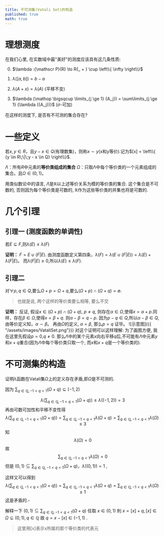 ```yaml
---
title: 不可测集(Vatali Set)的构造
published: true
math: true
---
```


# 理想测度
在我们心里, 在实数域中最"美好"的测度应该具有这几条性质:

0. $\lambda :{\mathscr P}(R) \to R{_ + } \cup \left\\{ \infty  \right\\}$
 
1. $\lambda ([a,b]) = b - a$

2. $\lambda (A + x) = \lambda (A)$ (平移不变)

3. $\lambda (\mathop  \bigsqcup \limits_{j \ge 1} {A_j}) = \sum\limits_{j \ge 1} {\lambda ({A_j})}$ ($\sigma$-可加)

在这样的测度下, 是否有不可测的集合存在?
# 一些定义


若$x,y \in R$，且$y - x \in Q$(有理数集)，则称$x \sim y$(x和y等价).记为$[x] = \left\\{ {y \in R\;\|\;y - x \in Q} \right\\}$.


$\Lambda$：所有$R$中元素的**等价类组成的集合**
$\Omega$：只取$\Lambda$中每个等价类的一个元素组成的集合。且$\Omega \in (0,1)$。

用类似数论中的语言, $\Lambda$是$\mathbb R$以上述等价关系为模的等价类的集合.
这个集合是不可数的, 否则因为每个等价类是可数的, $\mathbb R$作为这些等价类的并集也将是可数的.
# 几个引理
## 引理一 (测度函数的单调性)
若$E \subseteq F$,则$\lambda (E) \le \lambda (F)$

**证明：** 
$F = E \cup (F|E)$.
由测度函数定义第四条，$\lambda (F) = \lambda (E \cup (F|E)) = \lambda (E) + \lambda (F|E)$。
而$\lambda (F|E) \ge 0$,所以$\lambda (E) \le \lambda (F)$.

## 引理二 
对$\forall p,q \in Q$,要么$\Omega  + p = \Omega  + q$,要么$(\Omega  + p) \cap (\Omega  + q) = \emptyset$.
>也就是说, 两个这样的等价类要么相等, 要么不交

**证明：** 
反证, 假设$x\in (\Omega  + p) \cap (\Omega  + q)$, $p\neq q$, 
则存在$\alpha  \in \Omega$,使得$x = \alpha  + p$.同样，存在$\beta  \in \Omega$,使得$x = \beta  + q$.
则$\alpha-\beta=q-p$.
因为$p-q \in Q$,所以$\alpha-\beta \in Q$,由等价定义知，$\alpha \sim \beta$。
再由$\Omega$的定义, $\alpha = \beta$, 那么$p = q$
证毕。
![示意图]({{ "/assets/images/VataliSet.png"}})
对这个证明可以这样理解:
为了画图方便, 我在这里先假设$p=0$,$q \neq 0$. 那么$\Lambda$中的某个元素$x$向右平移$q$后,不可能有$\Lambda$中元素$y$和$x+q$重合(因为$\Lambda$中每个等价类只取一个, 而$x$和$x+q$是一个等价类的).
# 不可测集的构造
证明$\lambda$函数在Vatali集$\Omega$上的定义存在矛盾,即$\Omega$是不可测的.

因为 $\sum_{q \in \mathbb{Q},-1<q<1}(\Omega+q) \subseteq(-1,2)$

$$
\lambda\left(\sum_{q \in \mathbb{Q},-1<q<1}(\Omega+q)\right) \leq \lambda((-1,2))=3
$$
再由可数可加性和平移不变性得
$$
\lambda\left(\sum_{q \in \mathbb{Q},-1<q<1}(\Omega+q)\right)=\sum_{q \in \mathbb{Q},-1<q<1} \lambda(\Omega+q)=\sum_{q \in \mathbb{Q},-1<q<1} \lambda(\Omega) \leq 3
$$
知
$$
\lambda(\Omega)=0
$$
故
$$
\sum_{q \in \mathbb{Q},-1<q<1} \lambda(\Omega)  = 0
$$
但是 $(0,1) \subseteq \sum_{q \in \mathbb{Q},-1<q<1}(\Omega+q) ， \lambda((0,1))=1$ , 

这样又可以得到
$$
\lambda\left(\sum_{q \in \mathbb{Q},-1<q<1}(\Omega+q)\right)=\sum_{q \in \mathbb{Q},-1<q<1} \lambda(\Omega+q)=\sum_{q \in \mathbb{Q},-1<q<1} \lambda(\Omega) \geq 1
$$
这是矛盾的.$\square$

解释一下 $(0,1) \subseteq \sum_{q \in \mathbb{Q},-1<q<1}(\Omega+q)$
任取 $x \in(0,1)$ 則 $x=[x]+q,[x] \in \Omega \subseteq(0,1), q \in \mathbb{Q}$
故 $q=x-[x] \in(-1,1)$ . 
>这里用[x]表示x所属的那个等价类的代表元

